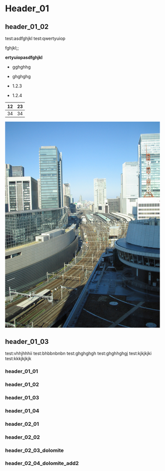 # Header_01
## header_01_02
test:asdfghjkl
test:qwertyuiop

fghjkl;;

**ertyuiopasdfghjkl**

- gghghhg
- ghghghg

- 1.2.3
- 1.2.4

 12 | 23 
--  | --
 34 | 34 |

![Tokyo_01](img\IMG_0103.JPG)
## header_01_03
test:vhhjhhhii
test:bhbbnbnbn
test:ghghghgh
test:ghghhghgj
test:kjkjkjki
test:kkkjkjkjk
### header_01_01
### header_01_02
### header_01_03
### header_01_04

### header_02_01
### header_02_02

### header_02_03_dolomite
### header_02_04_dolomite_add2

